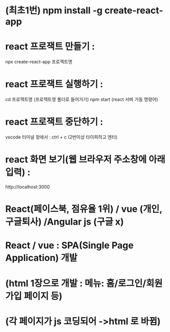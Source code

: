 # (최초1번) npm install -g create-react-app

# react 프로잭트 만들기 :
npx create-react-app 프로젝트명

# react 프로잭트 실행하기 :
cd 프로잭트명 (프로잭트명 폴더로 들어가기)
npm start    (react 서버 가동 명령어)

# react 프로잭트 중단하기 :
vscode 터미널 창에서 : ctrl + c (2번이상 타이피하고 엔터)

# react 화면 보기(웹 브라우저 주소창에 아래 입력) :
http://localhost:3000

# React(페이스북, 점유율 1위) / vue (개인, 구글퇴사) /Angular js (구글 x)

# React / vue : SPA(Single Page Application) 개발
#       (html 1장으로 개발 : 메뉴: 홈/로그인/회원가입 페이지 등)
#       (각 페이지가 js 코딩되어 ->html 로 바뀜)
